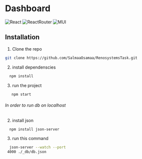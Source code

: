 # Dashboard
![React](https://img.shields.io/badge/React-20232A?style=for-the-badge&logo=react&logoColor=61DAFB)  ![ReactRouter](https://img.shields.io/badge/React_Router-CA4245?style=for-the-badge&logo=react-router&logoColor=white) ![MUI](https://img.shields.io/badge/MUI-38B2AC?style=for-the-badge&logo=MUI&logoColor=white)



## Installation
1. Clone the repo 
```sh
git clone https://github.com/SalmaaOsamaa/RenosystemsTask.git
```

2. install dependenscies
 ```bash
   npm install
  ```
   
3. run the project 
```bash
   npm start
   ```

<h6>In order to run db on localhost</h6>

2. install json
 ```bash
   npm install json-server
  ```
   
3. run this command
```bash
  json-server --watch --port
 4000 ./_db/db.json
   ```
